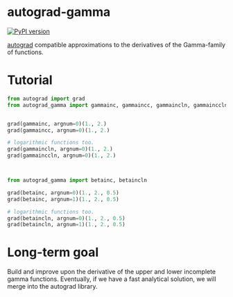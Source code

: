 # autograd-gamma
[![PyPI version](https://badge.fury.io/py/autograd-gamma.svg)](https://badge.fury.io/py/autograd-gamma)


[autograd](https://github.com/HIPS/autograd) compatible approximations to the derivatives of the Gamma-family of functions.


# Tutorial

```python
from autograd import grad
from autograd_gamma import gammainc, gammaincc, gammaincln, gammainccln


grad(gammainc, argnum=0)(1., 2.)
grad(gammaincc, argnum=0)(1., 2.)

# logarithmic functions too.
grad(gammaincln, argnum=0)(1., 2.)
grad(gammainccln, argnum=0)(1., 2.)



from autograd_gamma import betainc, betaincln

grad(betainc, argnum=0)(1., 2., 0.5)
grad(betainc, argnum=1)(1., 2., 0.5)

# logarithmic functions too.
grad(betaincln, argnum=0)(1., 2., 0.5)
grad(betaincln, argnum=1)(1., 2., 0.5)

```


# Long-term goal

Build and improve upon the derivative of the upper and lower incomplete gamma functions. Eventually, if we have a fast analytical solution, we will merge into the autograd library.